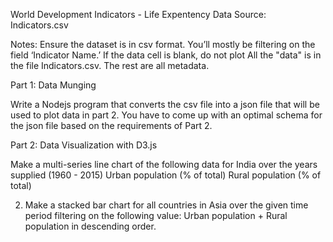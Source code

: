 World Development Indicators - Life Expentency
Data Source: Indicators.csv

Notes:
Ensure the dataset is in csv format.
You’ll mostly be filtering on the field ‘Indicator Name.’
If the data cell is blank, do not plot
All the "data" is in the file Indicators.csv. The rest are all metadata.

Part 1: Data Munging

Write a Nodejs program that converts the csv file into a json file that will be used to plot data in part 2. You have to come up with an optimal schema for the json file based on the requirements of Part 2.

Part 2: Data Visualization with D3.js

Make a multi-series line chart of the following data for India over the years supplied (1960 - 2015)
Urban population (% of total)
Rural population (% of total)

2.  Make a stacked bar chart for all countries in Asia over the given time period filtering on the following value:
Urban population + Rural population in descending order.

